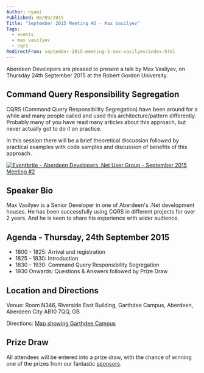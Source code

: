 ```yaml
---
Author: nyami
Published: 08/09/2015
Title: "September 2015 Meeting #2 - Max Vasilyev"
Tags:
  - events
  - max vasilyev
  - cqrs
RedirectFrom: september-2015-meeting-2-max-vasilyev/index.html
---
```


Aberdeen Developers are pleased to present a talk by Max Vasilyev, on Thursday 24th September 2015 at the Robert Gordon University.

## Command Query Responsibility Segregation

CQRS (Command Query Responsibility Segregation) have been around for a while and many people called and used this architecture/pattern differently. Probably many of you have read many articles about this approach, but never actually got to do it on practice.

In this session there will be a brief theoretical discussion followed by practical examples with code samples and discussion of benefits of this approach.

[![Eventbrite - Aberdeen Developers .Net User Group - September 2015 Meeting #2](https://www.eventbrite.com/custombutton?eid=11987778769)](http://www.eventbrite.com/e/aberdeen-developers-net-user-group-september-2015-meeting-2-tickets-18308807135?aff=blog)

## Speaker Bio

Max Vasilyev is a Senior Developer in one of Aberdeen's .Net development houses. He has been successfully using CQRS in different projects for over 2 years. And he is keen to share his experience with wider audience.

## Agenda - Thursday, 24th September 2015

* 1800 - 1825: Arrival and registration
* 1825 - 1830: Introduction
* 1830 - 1930: Command Query Responsibility Segregation
* 1930 Onwards: Questions &amp; Answers followed by Prize Draw

## Location and Directions

Venue: Room N346, Riverside East Building, Garthdee Campus, Aberdeen, Aberdeen City AB10 7QQ, GB

Directions: [Map showing Garthdee Campus](https://maps.google.co.uk/maps?q=Faculty+of+Health+%26+Social+Care,+Garthdee+Campus,+Aberdeen,+Aberdeen+City+AB10+7QG,+GB&hl=en&ll=57.119317,-2.136133&spn=0.004165,0.012413&sll=57.746995,-4.687341&sspn=8.392957,25.422363&hq=Faculty+of+Health+%26+Social+Care,+Garthdee+Campus,&hnear=AB10+7QG,+United+Kingdom&t=m&z=17&iwloc=A)

## Prize Draw

All attendees will be entered into a prize draw, with the chance of winning one of the prizes from our fantastic [sponsors](http://www.aberdeendevelopers.co.uk/sponsors/).
